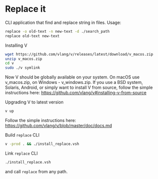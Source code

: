 # Replace it

CLI application that find and replace string in files.
Usage:

```bash
replace -o old-text -n new-text -d ./search_path
replace old-text new-text
```

Installing V
```bash
wget https://github.com/vlang/v/releases/latest/download/v_macos.zip
unzip v_macos.zip
cd v
sudo ./v symlink
```

Now V should be globally available on your system.
On macOS use v_macos.zip, on Windows - v_windows.zip. If you use a BSD system, Solaris, Android, or simply want to install V from source, follow the simple instructions here: https://github.com/vlang/v#installing-v-from-source

Upgrading V to latest version
```bash
v up
```
Follow the simple instructions here: https://github.com/vlang/v/blob/master/doc/docs.md

Build `replace` CLI
```bash
v -prod . && ./install_replace.vsh
```

Link `replace` CLI
```bash
./install_replace.vsh
```
 and call `replace` from any path.
